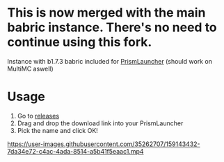 # This is now merged with the main babric instance. There's no need to continue using this fork.

Instance with b1.7.3 babric included for [PrismLauncher](https://github.com/PrismLauncher/PrismLauncher) (should work on MultiMC aswell)

# Usage
1. Go to [releases](https://github.com/Glass-Series/babric-prism-instance/releases)
2. Drag and drop the download link into your PrismLauncher
3. Pick the name and click OK!

https://user-images.githubusercontent.com/35262707/159143432-7da34e72-c4ac-4ada-8514-a5b41f5eaac1.mp4
